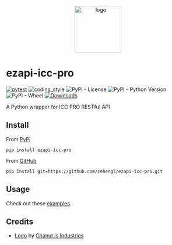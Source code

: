 <div align="center">
    <img src="https://cdn0.iconfinder.com/data/icons/smart-farm-line-agriculture-technology/512/Irrigation-512.png" alt="logo" height="128">
</div>

# ezapi-icc-pro

[![pytest](https://github.com/zehengl/ezapi-icc-pro/actions/workflows/pytest.yml/badge.svg)](https://github.com/zehengl/ezapi-icc-pro/actions/workflows/pytest.yml)
![coding_style](https://img.shields.io/badge/code%20style-black-000000.svg)
![PyPI - License](https://img.shields.io/pypi/l/ezapi-icc-pro)
![PyPI - Python Version](https://img.shields.io/pypi/pyversions/ezapi-icc-pro)
![PyPI - Wheel](https://img.shields.io/pypi/wheel/ezapi-icc-pro)
[![Downloads](https://pepy.tech/badge/ezapi-icc-pro)](https://pepy.tech/project/ezapi-icc-pro)

A Python wrapper for ICC PRO RESTful API

## Install

From [PyPi](https://pypi.org/project/ezapi-icc-pro/)

    pip install ezapi-icc-pro

From [GitHub](https://github.com/zehengl/ezapi-icc-pro)

    pip install git+https://github.com/zehengl/ezapi-icc-pro.git

## Usage

Check out these [examples](https://zehengl.github.io/ezapi-icc-pro/endpoints/).

## Credits

- [Logo][1] by [Chanut is Industries][2]

[1]: https://www.iconfinder.com/icons/4629153/agricultural_agriculture_agritect_farming_irrigation_smart_farm_water_icon
[2]: https://www.iconfinder.com/Chanut-is
